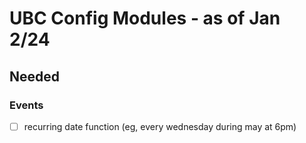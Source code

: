 # UBC Config Modules - as of Jan 2/24

## Needed
### Events
- [ ] recurring date function (eg, every wednesday during may at 6pm)
